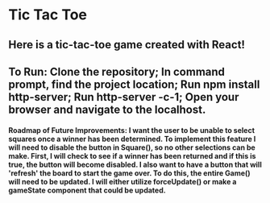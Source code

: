 # Tic Tac Toe
## Here is a tic-tac-toe game created with React! 
## To Run: Clone the repository; In command prompt, find the project location; Run npm install http-server; Run http-server -c-1; Open your browser and navigate to the localhost.

#### Roadmap of Future Improvements: I want the user to be unable to select squares once a winner has been determined. To implement this feature I will need to disable the button in Square(), so no other selections can be make. First, I will check to see if a winner has been returned and if this is true, the button will become disabled. I also want to have a button that will 'refresh' the board to start the game over. To do this, the entire Game() will need to be updated. I will either utilize forceUpdate() or make a gameState component that could be updated.
